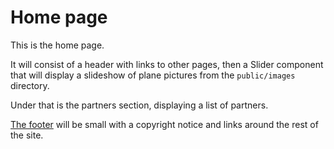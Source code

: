 # Home page

This is the home page.

It will consist of a header with links to other pages, then a Slider component that will display a slideshow of plane pictures from the `public/images` directory.

Under that is the partners section, displaying a list of partners.

[The footer](../3-Footer.md) will be small with a copyright notice and links around the rest of the site.